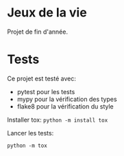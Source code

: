 # Jeux de la vie

Projet de fin d'année.

# Tests

Ce projet est testé avec:
* pytest pour les tests
* mypy pour la vérification des types
* flake8 pour la vérification du style

Installer tox:
```python -m install tox```

Lancer les tests:
```
python -m tox
```